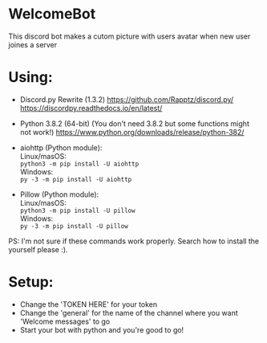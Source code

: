 # WelcomeBot
This discord bot makes a cutom picture with users avatar when new user joines a server

# Using:
- Discord.py Rewrite (1.3.2)
https://github.com/Rapptz/discord.py/
https://discordpy.readthedocs.io/en/latest/
- Python 3.8.2 (64-bit) (You don't need 3.8.2 but some functions might not work!)
https://www.python.org/downloads/release/python-382/

- aiohttp (Python module):<br /> 
Linux/masOS:<br />
`python3 -m pip install -U aiohttp`<br />
Windows:<br />
`py -3 -m pip install -U aiohttp`
- Pillow (Python module):<br />
Linux/masOS:<br />
`python3 -m pip install -U pillow`<br />
Windows:<br />
`py -3 -m pip install -U pillow`

PS: I'm not sure if these commands work properly. Search how to install the yourself please :).

# Setup:
- Change the 'TOKEN HERE' for your token
- Change the 'general' for the name of the channel where you want 'Welcome messages' to go
- Start your bot with python and you're good to go!